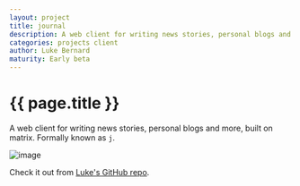 ```yaml
---
layout: project
title: journal
description: A web client for writing news stories, personal blogs and more, built on matrix.
categories: projects client
author: Luke Bernard
maturity: Early beta
---
```


# {{ page.title }}
A web client for writing news stories, personal blogs and more, built on matrix.  Formally known as `j`.

![image](https://camo.githubusercontent.com/86738201a4ebcb15f9254e6438524e8cc0b50d9b/68747470733a2f2f6d61747269782e6f72672f5f6d61747269782f6d656469612f76312f646f776e6c6f61642f6d61747269782e6f72672f7a4b42724c74646c5a6e7471766352735864545755446c7a)

Check it out from [Luke's GitHub repo](https://github.com/lukebarnard1/journal).
